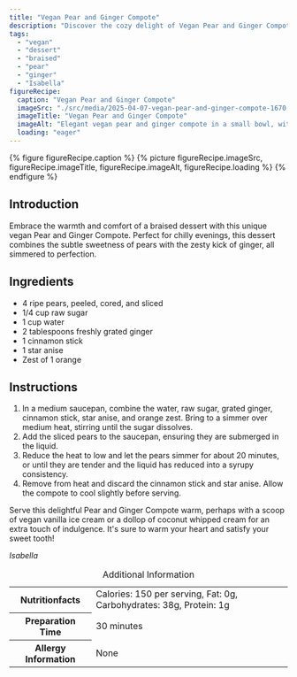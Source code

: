 ```yaml
---
title: "Vegan Pear and Ginger Compote"
description: "Discover the cozy delight of Vegan Pear and Ginger Compote, a perfect braised dessert for any day. Sweet pears and zesty ginger simmered to perfection."
tags:
  - "vegan"
  - "dessert"
  - "braised"
  - "pear"
  - "ginger"
  - "Isabella"
figureRecipe: 
  caption: "Vegan Pear and Ginger Compote"
  imageSrc: "./src/media/2025-04-07-vegan-pear-and-ginger-compote-1670.png"
  imageTitle: "Vegan Pear and Ginger Compote"
  imageAlt: "Elegant vegan pear and ginger compote in a small bowl, with syrupy, spiced pear slices on a clean, simple table."
  loading: "eager"
---
```


{% figure figureRecipe.caption %}
{% picture figureRecipe.imageSrc, figureRecipe.imageTitle, figureRecipe.imageAlt, figureRecipe.loading %}
{% endfigure %}

## Introduction

Embrace the warmth and comfort of a braised dessert with this unique vegan Pear and Ginger Compote. Perfect for chilly evenings, this dessert combines the subtle sweetness of pears with the zesty kick of ginger, all simmered to perfection.

## Ingredients

- 4 ripe pears, peeled, cored, and sliced
- 1/4 cup raw sugar
- 1 cup water
- 2 tablespoons freshly grated ginger
- 1 cinnamon stick
- 1 star anise
- Zest of 1 orange

## Instructions

1. In a medium saucepan, combine the water, raw sugar, grated ginger, cinnamon stick, star anise, and orange zest. Bring to a simmer over medium heat, stirring until the sugar dissolves.
2. Add the sliced pears to the saucepan, ensuring they are submerged in the liquid.
3. Reduce the heat to low and let the pears simmer for about 20 minutes, or until they are tender and the liquid has reduced into a syrupy consistency.
4. Remove from heat and discard the cinnamon stick and star anise. Allow the compote to cool slightly before serving.

Serve this delightful Pear and Ginger Compote warm, perhaps with a scoop of vegan vanilla ice cream or a dollop of coconut whipped cream for an extra touch of indulgence. It's sure to warm your heart and satisfy your sweet tooth!

*Isabella*

<table><caption class='sr-only'>Additional Information</caption><tr><th>Nutritionfacts</th><td>Calories: 150 per serving, Fat: 0g, Carbohydrates: 38g, Protein: 1g&nbsp;</td></tr><tr><th>Preparation Time</th><td>30 minutes&nbsp;</td></tr><tr><th>Allergy Information</th><td>None&nbsp;</td></tr></table>


